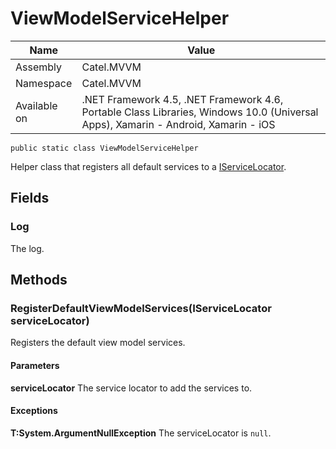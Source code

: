 

# ViewModelServiceHelper

Name|Value
---|---
Assembly|Catel.MVVM
Namespace|Catel.MVVM
Available on|.NET Framework 4.5, .NET Framework 4.6, Portable Class Libraries, Windows 10.0 (Universal Apps), Xamarin - Android, Xamarin - iOS

```
public static class ViewModelServiceHelper
```

Helper class that registers all default services to a [IServiceLocator](#).



## Fields

### Log

The log.



## Methods

### RegisterDefaultViewModelServices(IServiceLocator serviceLocator)

Registers the default view model services.

#### Parameters

**serviceLocator**
The service locator to add the services to.

#### Exceptions

**T:System.ArgumentNullException**
The serviceLocator is ```null```.



